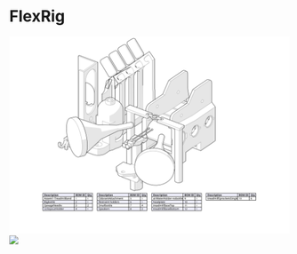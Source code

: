 # FlexRig
![alt text](https://github.com/spellmanlab/FlexRig/blob/main/Figure-Treadmill-BOM-HLR%20(Silhouette%20per%20object)%20%2B%20Shadows.svg)
<img src="relative/path/in/repository/to/image.svg" width="128"/>
